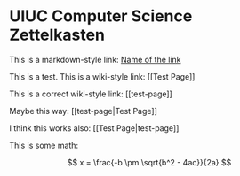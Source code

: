 # UIUC Computer Science Zettelkasten

<script type="text/javascript" async src="https://cdnjs.cloudflare.com/ajax/libs/mathjax/2.7.7/latest.js?config=TeX-MML-AM_CHTML"></script>

This is a markdown-style link: [Name of the link](test-page.md)

This is a test. This is a wiki-style link: [[Test Page]]

This is a correct wiki-style link: [[test-page]]

Maybe this way: [[test-page|Test Page]]

I think this works also: [[Test Page|test-page]]

This is some math:

$$ x = \frac{-b \pm \sqrt{b^2 - 4ac}}{2a} $$

